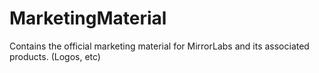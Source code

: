 # MarketingMaterial
Contains the official marketing material for MirrorLabs and its associated products. (Logos, etc)

